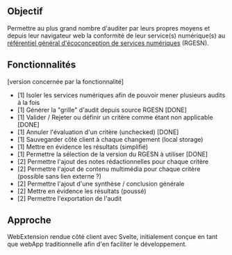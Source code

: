 ## Objectif

Permettre au plus grand nombre d'auditer par leurs propres moyens et depuis leur navigateur web la conformité de leur service(s) numérique(s) au [référentiel général d'écoconception de services numériques](https://ecoresponsable.numerique.gouv.fr/publications/referentiel-general-ecoconception/) (RGESN).

## Fonctionnalités

[version concernée par la fonctionnalité]

* [1] Isoler les services numériques afin de pouvoir mener plusieurs audits à la fois
* [1] Générer la "grille" d'audit depuis source RGESN [DONE]
* [1] Valider / Rejeter ou définir un critère comme étant non applicable [DONE]
* [1] Annuler l'évaluation d'un critère (unchecked) [DONE]
* [1] Sauvegarder côté client à chaque changement (local storage)
* [1] Mettre en évidence les résultats (simplifié)
* [1] Permettre la sélection de la version du RGESN à utiliser [DONE]
* [2] Permettre l'ajout des notes rédactionnelles pour chaque critère
* [2] Permettre l'ajout de contenu multimédia pour chaque critère (possible sans lien externe ?)
* [2] Permettre l'ajout d'une synthèse / conclusion générale
* [2] Mettre en évidence les résultats (poussé)
* [2] Permettre l'exportation de l'audit

## Approche

WebExtension rendue côté client avec Svelte, initialement conçue en tant que webApp traditionnelle afin d'en faciliter le développement.